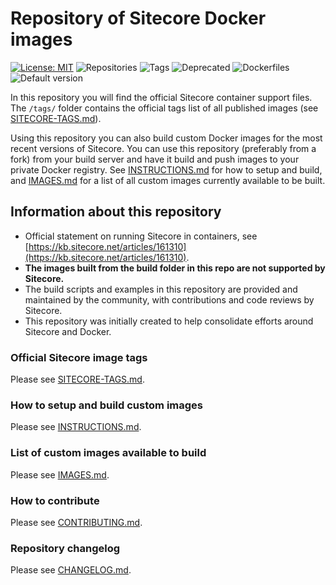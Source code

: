 ﻿# Repository of Sitecore Docker images

[//]: # "start: stats"

[![License: MIT](https://img.shields.io/badge/License-MIT-green.svg?style=flat-square)](https://opensource.org/licenses/MIT) ![Repositories](https://img.shields.io/badge/Repositories-228-blue.svg?style=flat-square) ![Tags](https://img.shields.io/badge/Tags-1476-blue.svg?style=flat-square) ![Deprecated](https://img.shields.io/badge/Deprecated-0-lightgrey.svg?style=flat-square) ![Dockerfiles](https://img.shields.io/badge/Dockerfiles-111-blue.svg?style=flat-square) ![Default version](https://img.shields.io/badge/Default%20version-10.0.0%20on%20ltsc2019/1809-blue?style=flat-square)

[//]: # "end: stats"

In this repository you will find the official Sitecore container support files. The `/tags/` folder contains the official tags list of all published images (see [SITECORE-TAGS.md](tags/sitecore-tags.md)).

Using this repository you can also build custom Docker images for the most recent versions of Sitecore. You can use this repository (preferably from a fork) from your build server and have it build and push images to your private Docker registry. See [INSTRUCTIONS.md](build/INSTRUCTIONS.md) for how to setup and build, and [IMAGES.md](build/IMAGES.md) for a list of all custom images currently available to be built.

## Information about this repository

- Official statement on running Sitecore in containers, see [https://kb.sitecore.net/articles/161310](https://kb.sitecore.net/articles/161310).
- **The images built from the build folder in this repo are not supported by Sitecore.**
- The build scripts and examples in this repository are provided and maintained by the community, with contributions and code reviews by Sitecore.
- This repository was initially created to help consolidate efforts around Sitecore and Docker.

### Official Sitecore image tags

Please see [SITECORE-TAGS.md](tags/sitecore-tags.md).

### How to setup and build custom images

Please see [INSTRUCTIONS.md](build/INSTRUCTIONS.md).

### List of custom images available to build

Please see [IMAGES.md](build/IMAGES.md).

### How to contribute

Please see [CONTRIBUTING.md](CONTRIBUTING.md).

### Repository changelog

Please see [CHANGELOG.md](build/CHANGELOG.md).
